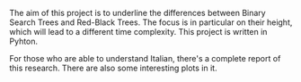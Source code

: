 The aim of this project is to underline the differences between Binary Search Trees and Red-Black Trees.
The focus is in particular on their height, which will lead to a different time complexity.
This project is written in Pyhton.

For those who are able to understand Italian, there's a complete report of this research. There are also some interesting plots in it.
